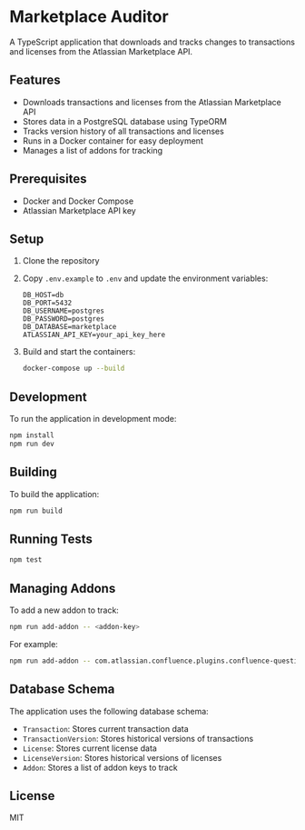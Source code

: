 # Marketplace Auditor

A TypeScript application that downloads and tracks changes to transactions and licenses from the Atlassian Marketplace API.

## Features

- Downloads transactions and licenses from the Atlassian Marketplace API
- Stores data in a PostgreSQL database using TypeORM
- Tracks version history of all transactions and licenses
- Runs in a Docker container for easy deployment
- Manages a list of addons for tracking

## Prerequisites

- Docker and Docker Compose
- Atlassian Marketplace API key

## Setup

1. Clone the repository
2. Copy `.env.example` to `.env` and update the environment variables:
   ```
   DB_HOST=db
   DB_PORT=5432
   DB_USERNAME=postgres
   DB_PASSWORD=postgres
   DB_DATABASE=marketplace
   ATLASSIAN_API_KEY=your_api_key_here
   ```

3. Build and start the containers:
   ```bash
   docker-compose up --build
   ```

## Development

To run the application in development mode:

```bash
npm install
npm run dev
```

## Building

To build the application:

```bash
npm run build
```

## Running Tests

```bash
npm test
```

## Managing Addons

To add a new addon to track:

```bash
npm run add-addon -- <addon-key>
```

For example:
```bash
npm run add-addon -- com.atlassian.confluence.plugins.confluence-questions
```

## Database Schema

The application uses the following database schema:

- `Transaction`: Stores current transaction data
- `TransactionVersion`: Stores historical versions of transactions
- `License`: Stores current license data
- `LicenseVersion`: Stores historical versions of licenses
- `Addon`: Stores a list of addon keys to track

## License

MIT